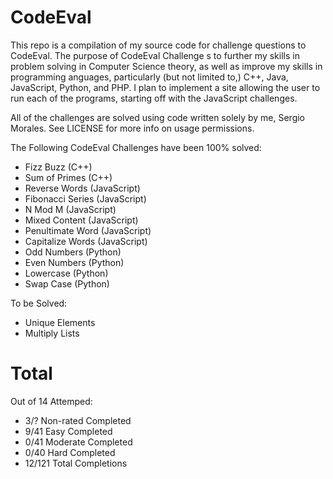 CodeEval
========

This repo is a compilation of my source code for challenge questions to CodeEval. The purpose of CodeEval Challenge 
s to further my skills in problem solving in Computer Science theory, as well as improve my skills in programming 
anguages, particularly (but not limited to,) C++, Java, JavaScript, Python, and PHP. I plan to implement a site allowing the user to run each of the programs, starting off with the JavaScript challenges.

All of the challenges are solved using code written solely by me, Sergio Morales. See LICENSE for more info 
on usage permissions.

The Following CodeEval Challenges have been 100% solved:

- Fizz Buzz        (C++)
- Sum of Primes    (C++)
- Reverse Words    (JavaScript)
- Fibonacci Series (JavaScript)
- N Mod M          (JavaScript)
- Mixed Content    (JavaScript)
- Penultimate Word (JavaScript)
- Capitalize Words (JavaScript)
- Odd Numbers      (Python)
- Even Numbers     (Python)
- Lowercase        (Python)
- Swap Case        (Python)

To be Solved:

- Unique Elements
- Multiply Lists

Total
=====

Out of 14 Attemped:

- 3/?   Non-rated Completed
- 9/41  Easy Completed 
- 0/41  Moderate Completed 
- 0/40  Hard Completed 
- 12/121 Total Completions 
